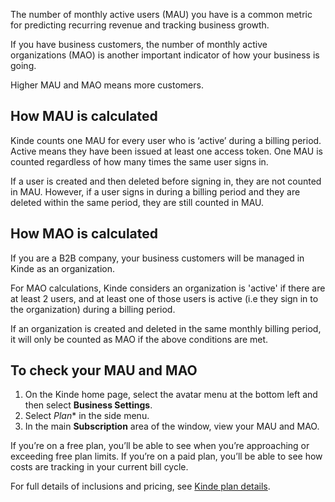
The number of monthly active users (MAU) you have is a common metric for predicting recurring revenue and tracking business growth.

If you have business customers, the number of monthly active organizations (MAO) is another important indicator of how your business is going.

Higher MAU and MAO means more customers.

## **How MAU is calculated**

Kinde counts one MAU for every user who is ‘active’ during a billing period. Active means they have been issued at least one access token. One MAU is counted regardless of how many times the same user signs in.

If a user is created and then deleted before signing in, they are not counted in MAU. However, if a user signs in during a billing period and they are deleted within the same period, they are still counted in MAU.

## How MAO is calculated

If you are a B2B company, your business customers will be managed in Kinde as an organization.

For MAO calculations, Kinde considers an organization is 'active' if there are at least 2 users, and at least one of those users is active (i.e they sign in to the organization) during a billing period.

If an organization is created and deleted in the same monthly billing period, it will only be counted as MAO if the above conditions are met.

## To check your MAU and MAO

1. On the Kinde home page, select the avatar menu at the bottom left and then select **Business Settings**.
2. Select *Plan** in the side menu.
2. In the main **Subscription** area of the window, view your MAU and MAO.

If you’re on a free plan, you’ll be able to see when you’re approaching or exceeding free plan limits. If you’re on a paid plan, you’ll be able to see how costs are tracking in your current bill cycle.

For full details of inclusions and pricing, see [Kinde plan details](https://kinde.com/pricing/).

